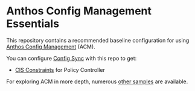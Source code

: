 # Anthos Config Management Essentials

This repository contains a recommended baseline configuration
for using [Anthos Config Management](https://cloud.google.com/anthos/config-management) (ACM).

You can configure [Config Sync](https://cloud.google.com/anthos-config-management/docs/config-sync-overview) with this repo to get:

- [CIS Constraints](https://github.com/GoogleCloudPlatform/acm-policy-controller-library/tree/master/bundles/cis-k8s-1.5.1) for Policy Controller

For exploring ACM in more depth, numerous [other samples](https://github.com/GoogleCloudPlatform/anthos-config-management-samples) are available.
